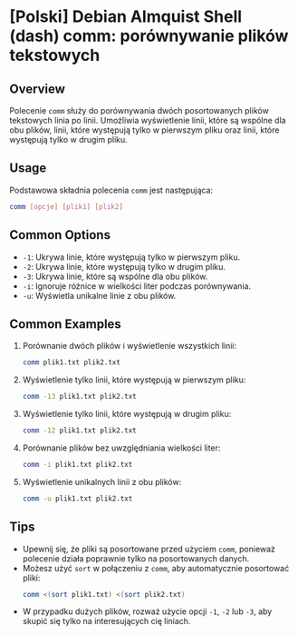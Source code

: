 # [Polski] Debian Almquist Shell (dash) comm: porównywanie plików tekstowych

## Overview
Polecenie `comm` służy do porównywania dwóch posortowanych plików tekstowych linia po linii. Umożliwia wyświetlenie linii, które są wspólne dla obu plików, linii, które występują tylko w pierwszym pliku oraz linii, które występują tylko w drugim pliku.

## Usage
Podstawowa składnia polecenia `comm` jest następująca:

```bash
comm [opcje] [plik1] [plik2]
```

## Common Options
- `-1`: Ukrywa linie, które występują tylko w pierwszym pliku.
- `-2`: Ukrywa linie, które występują tylko w drugim pliku.
- `-3`: Ukrywa linie, które są wspólne dla obu plików.
- `-i`: Ignoruje różnice w wielkości liter podczas porównywania.
- `-u`: Wyświetla unikalne linie z obu plików.

## Common Examples
1. Porównanie dwóch plików i wyświetlenie wszystkich linii:
   ```bash
   comm plik1.txt plik2.txt
   ```

2. Wyświetlenie tylko linii, które występują w pierwszym pliku:
   ```bash
   comm -13 plik1.txt plik2.txt
   ```

3. Wyświetlenie tylko linii, które występują w drugim pliku:
   ```bash
   comm -12 plik1.txt plik2.txt
   ```

4. Porównanie plików bez uwzględniania wielkości liter:
   ```bash
   comm -i plik1.txt plik2.txt
   ```

5. Wyświetlenie unikalnych linii z obu plików:
   ```bash
   comm -u plik1.txt plik2.txt
   ```

## Tips
- Upewnij się, że pliki są posortowane przed użyciem `comm`, ponieważ polecenie działa poprawnie tylko na posortowanych danych.
- Możesz użyć `sort` w połączeniu z `comm`, aby automatycznie posortować pliki:
  ```bash
  comm <(sort plik1.txt) <(sort plik2.txt)
  ```
- W przypadku dużych plików, rozważ użycie opcji `-1`, `-2` lub `-3`, aby skupić się tylko na interesujących cię liniach.